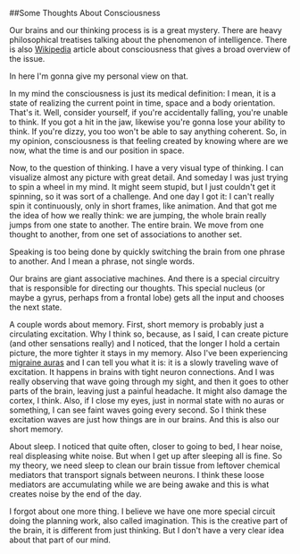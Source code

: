 
##Some Thoughts About Consciousness

  Our brains and our thinking process is is a great mystery. There are heavy philosophical
  treatises talking about the phenomenon of intelligence. There is also
  [Wikipedia](https://en.wikipedia.org/wiki/Consciousness) article about consciousness that
  gives a broad overview of the issue.

  In here I'm gonna give my personal view on that.

  In my mind the consciousness is just its medical definition: I mean, it is a state of realizing
  the current point in time, space and a body orientation. That's it. Well, consider yourself, if
  you're accidentally falling, you're unable to think. If you got a hit in the jaw, likewise 
  you're gonna lose your ability to think. If you're dizzy, you too won't be able to say anything 
  coherent. So, in my opinion, consciousness is that feeling created by knowing where are we now,
  what the time is and our position in space.

  Now, to the question of thinking. I have a very visual type of thinking. I can visualize almost
  any picture with great detail. And someday I was just trying to spin a wheel in my mind. It 
  might seem stupid, but I just couldn't get it spinning, so it was sort of a challenge. And one 
  day I got it: I can't really spin it continuously, only in short frames, like animation. And that
  got me the idea of how we really think: we are jumping, the whole brain really jumps from one
  state to another. The entire brain. We move from one thought to another, from one set of 
  associations to another set.

  Speaking is too being done by quickly switching the brain from one phrase to another. And I mean
  a phrase, not single words.

  Our brains are giant associative machines. And there is a special circuitry that is responsible
  for directing our thoughts. This special nucleus (or maybe a gyrus, perhaps from a frontal lobe)
  gets all the input and chooses the next state.

  A couple words about memory. First, short memory is probably just a circulating excitation. Why
  I think so, because, as I said, I can create picture (and other sensations really) and I noticed,
  that the longer I hold a certain picture, the more tighter it stays in my memory. Also I've
  been experiencing 
  [migraine auras](http://www.blog.migrainepal.com/blog/2015/8/6/migraine-with-aura-symptoms-triggers-treatment)
  and I can tell you what it is: it is a slowly traveling wave of excitation. It happens in brains
  with tight neuron connections. And I was really observing that wave going through my sight,
  and then it goes to other parts of the brain, leaving just a painful headache. It might also
  damage the cortex, I think. Also, if I close my eyes, just in normal state with no auras or 
  something, I can see faint waves going every second. So I think these excitation waves are just
  how things are in our brains. And this is also our short memory.

  About sleep. I noticed that quite often, closer to going to bed, I hear noise, real displeasing
  white noise. But when I get up after sleeping all is fine. So my theory, we need sleep to clean
  our brain tissue from leftover chemical mediators that transport signals between neurons. I
  think these loose mediators are accumulating while we are being awake and this is what creates
  noise by the end of the day.

  I forgot about one more thing. I believe we have one more special circuit doing the planning 
  work, also called imagination. This is the creative part of the brain, it is different from 
  just thinking. But I don't have a very clear idea about that part of our mind.


